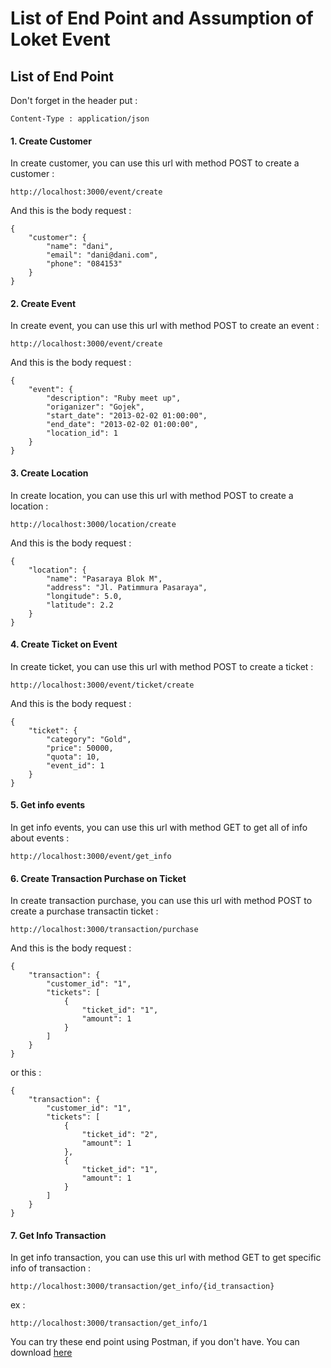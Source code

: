 # List of End Point and Assumption of Loket Event


## List of End Point

Don't forget in the header put :

```
Content-Type : application/json

```

#### 1. Create Customer

In create customer, you can use this url with method POST to create a customer :
```
http://localhost:3000/event/create
```

And this is the body request :
```
{
	"customer": {
		"name": "dani",
		"email": "dani@dani.com",
		"phone": "084153"
    }
}
```

#### 2. Create Event

In create event, you can use this url with method POST to create an event :
```
http://localhost:3000/event/create
```

And this is the body request :
```
{
	"event": {
		"description": "Ruby meet up",
        "origanizer": "Gojek",
        "start_date": "2013-02-02 01:00:00",
        "end_date": "2013-02-02 01:00:00",
        "location_id": 1
    }
}
```

#### 3. Create Location

In create location, you can use this url with method POST to create a location :
```
http://localhost:3000/location/create
```

And this is the body request :
```
{
	"location": {
		"name": "Pasaraya Blok M",
		"address": "Jl. Patimmura Pasaraya",
		"longitude": 5.0,
		"latitude": 2.2
	}
}
```

#### 4. Create Ticket on Event

In create ticket, you can use this url with method POST to create a ticket :
```
http://localhost:3000/event/ticket/create
```

And this is the body request :
```
{
	"ticket": {
		"category": "Gold",
		"price": 50000,
		"quota": 10,
		"event_id": 1
    }
}
```

#### 5. Get info events

In get info events, you can use this url with method GET to get all of info about events :
```
http://localhost:3000/event/get_info
```

#### 6. Create Transaction Purchase on Ticket

In create transaction purchase, you can use this url with method POST to create a purchase transactin ticket :
```
http://localhost:3000/transaction/purchase
```

And this is the body request :
```
{
	"transaction": {
		"customer_id": "1",
		"tickets": [
			{
				"ticket_id": "1",
				"amount": 1
			}
		]
	}
}
```

or this :

```
{
	"transaction": {
		"customer_id": "1",
		"tickets": [
			{
				"ticket_id": "2",
				"amount": 1
			},
			{
				"ticket_id": "1",
				"amount": 1
			}
		]
	}
}
```

#### 7. Get Info Transaction

In get info transaction, you can use this url with method GET to get specific info of transaction :
```
http://localhost:3000/transaction/get_info/{id_transaction}
```
ex :
```
http://localhost:3000/transaction/get_info/1
```

You can try these end point using Postman, if you don't have. You can download [here](https://www.getpostman.com/downloads/)
